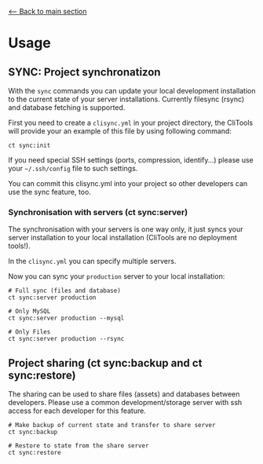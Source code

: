 [<-- Back to main section](../README.md)

# Usage

## SYNC: Project synchronatizon

With the `sync` commands you can update your local development installation to the current state of your
server installations. Currently filesync (rsync) and database fetching is supported.

First you need to create a `clisync.yml` in your project directory, the CliTools will provide your an example
of this file by using following command:

	ct sync:init

If you need special SSH settings (ports, compression, identify...) please use your `~/.ssh/config` file 
to such settings.

You can commit this clisync.yml into your project so other developers can use the sync feature, too.

### Synchronisation with servers (ct sync:server)

The synchronisation with your servers is one way only, it just syncs your server installation to your 
local installation (CliTools are no deployment tools!).

In the `clisync.yml` you can specify multiple servers.

Now you can sync your `production` server to your local installation:

	# Full sync (files and database)
	ct sync:server production

	# Only MySQL
	ct sync:server production --mysql

	# Only Files
	ct sync:server production --rsync

## Project sharing  (ct sync:backup and ct sync:restore)

The sharing can be used to share files (assets) and databases between developers.
Please use a common development/storage server with ssh access for each developer for this feature.


	# Make backup of current state and transfer to share server
	ct sync:backup

	# Restore to state from the share server
	ct sync:restore



